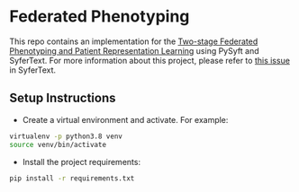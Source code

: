 # Federated Phenotyping

This repo contains an implementation for the [Two-stage Federated Phenotyping and Patient Representation Learning](https://arxiv.org/pdf/1908.05596.pdf) using PySyft and SyferText. For more information about this project, please refer to [this issue](https://github.com/OpenMined/SyferText/issues/23) in SyferText.

## Setup Instructions

- Create a virtual environment and activate. For example:

```bash
virtualenv -p python3.8 venv
source venv/bin/activate
```

- Install the project requirements:

```bash
pip install -r requirements.txt
```
